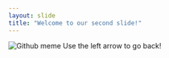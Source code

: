 ```yaml
---
layout: slide
title: "Welcome to our second slide!"
---
```

![Github meme](https://i.pinimg.com/736x/ea/47/ab/ea47abb0d57d4a0ec8b7893b331f2ef9.jpg)
Use the left arrow to go back!

